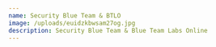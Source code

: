 ```yaml
---
name: Security Blue Team & BTLO
image: /uploads/euidzkbwsam27og.jpg
description: Security Blue Team & Blue Team Labs Online
---
```

